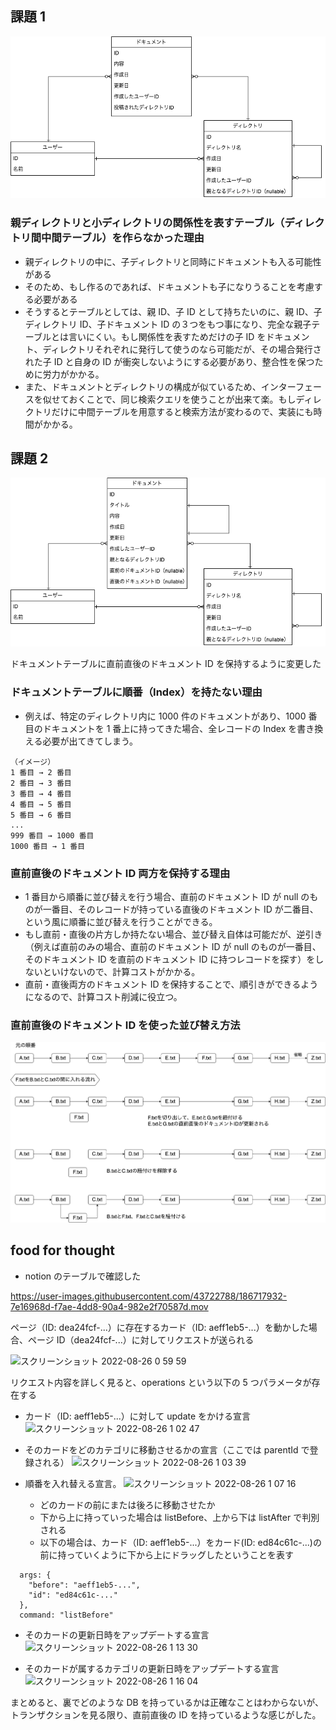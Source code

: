 ## 課題 1

![image](https://raw.githubusercontent.com/yuikoito/PrAhaChallenge/master/db/db-modeling-3/DB3%20Diagram%20task1.drawio.png)

### 親ディレクトリと小ディレクトリの関係性を表すテーブル（ディレクトリ間中間テーブル）を作らなかった理由

- 親ディレクトリの中に、子ディレクトリと同時にドキュメントも入る可能性がある
- そのため、もし作るのであれば、ドキュメントも子になりうることを考慮する必要がある
- そうするとテーブルとしては、親 ID、子 ID として持ちたいのに、親 ID、子ディレクトリ ID、子ドキュメント ID の３つをもつ事になり、完全な親子テーブルとは言いにくい。もし関係性を表すためだけの子 ID をドキュメント、ディレクトリそれぞれに発行して使うのなら可能だが、その場合発行された子 ID と自身の ID が衝突しないようにする必要があり、整合性を保つために労力がかかる。
- また、ドキュメントとディレクトリの構成が似ているため、インターフェースを似せておくことで、同じ検索クエリを使うことが出来て楽。もしディレクトリだけに中間テーブルを用意すると検索方法が変わるので、実装にも時間がかかる。

## 課題 2

![image](https://raw.githubusercontent.com/yuikoito/PrAhaChallenge/master/db/db-modeling-3/DB3%20Diagram%20task2.drawio.png)

ドキュメントテーブルに直前直後のドキュメント ID を保持するように変更した

### ドキュメントテーブルに順番（Index）を持たない理由

- 例えば、特定のディレクトリ内に 1000 件のドキュメントがあり、1000 番目のドキュメントを 1 番上に持ってきた場合、全レコードの Index を書き換える必要が出てきてしまう。

```
（イメージ）
1 番目 → 2 番目
2 番目 → 3 番目
3 番目 → 4 番目
4 番目 → 5 番目
5 番目 → 6 番目
...
999 番目 → 1000 番目
1000 番目 → 1 番目
```

### 直前直後のドキュメント ID 両方を保持する理由

- 1 番目から順番に並び替えを行う場合、直前のドキュメント ID が null のものが一番目、そのレコードが持っている直後のドキュメント ID が二番目、という風に順番に並び替えを行うことができる。
- もし直前・直後の片方しか持たない場合、並び替え自体は可能だが、逆引き（例えば直前のみの場合、直前のドキュメント ID が null のものが一番目、そのドキュメント ID を直前のドキュメント ID に持つレコードを探す）をしないといけないので、計算コストがかかる。
- 直前・直後両方のドキュメント ID を保持することで、順引きができるようになるので、計算コスト削減に役立つ。

### 直前直後のドキュメント ID を使った並び替え方法

![image](https://raw.githubusercontent.com/yuikoito/PrAhaChallenge/master/db/db-modeling-3/DB3%20Diagram%20task2-example.drawio.png)

## food for thought

- notion のテーブルで確認した

https://user-images.githubusercontent.com/43722788/186717932-7e16968d-f7ae-4dd8-90a4-982e2f70587d.mov

ページ（ID: dea24fcf-...）に存在するカード（ID: aeff1eb5-...）を動かした場合、ページ ID（dea24fcf-...）に対してリクエストが送られる

![スクリーンショット 2022-08-26 0 59 59](https://user-images.githubusercontent.com/43722788/186717832-84b2e760-4c46-4699-a507-d5e9772a3c7e.png)


リクエスト内容を詳しく見ると、operations という以下の 5 つパラメータが存在する


- カード（ID: aeff1eb5-...）に対して update をかける宣言
![スクリーンショット 2022-08-26 1 02 47](https://user-images.githubusercontent.com/43722788/186717727-6b32a24d-0eb0-4743-8c1e-b6ec023fec26.png)

- そのカードをどのカテゴリに移動させるかの宣言（ここでは parentId で登録される）
![スクリーンショット 2022-08-26 1 03 39](https://user-images.githubusercontent.com/43722788/186717640-3be5cbbf-6294-483d-898f-d4cc4adefed5.png)

- 順番を入れ替える宣言。
![スクリーンショット 2022-08-26 1 07 16](https://user-images.githubusercontent.com/43722788/186717604-1f08bdd1-f346-4252-9d30-b2c991c1435e.png)
  - どのカードの前にまたは後ろに移動させたか
  - 下から上に持っていった場合は listBefore、上から下は listAfter で判別される
  - 以下の場合は、カード（ID: aeff1eb5-...）をカード(ID: ed84c61c-...)の前に持っていくように下から上にドラッグしたということを表す

```
  args: {
    "before": "aeff1eb5-...",
    "id": "ed84c61c-..."
  },
  command: "listBefore"
```

- そのカードの更新日時をアップデートする宣言
![スクリーンショット 2022-08-26 1 13 30](https://user-images.githubusercontent.com/43722788/186717548-c18fb183-6015-432c-953d-93986de651df.png)

- そのカードが属するカテゴリの更新日時をアップデートする宣言
![スクリーンショット 2022-08-26 1 16 04](https://user-images.githubusercontent.com/43722788/186717506-aa07bbec-ce42-4183-8107-4d04b145049e.png)

まとめると、裏でどのような DB を持っているかは正確なことはわからないが、トランザクションを見る限り、直前直後の ID を持っているような感じがした。
